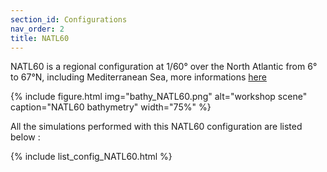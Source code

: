 ```yaml
---
section_id: Configurations
nav_order: 2
title: NATL60
---
```


NATL60 is a regional configuration at 1/60° over the North Atlantic from 6° to 67°N, including Mediterranean Sea, more informations [here](https://github.com/ocean-next/eNATL60/blob/README.md)

{% include figure.html img="bathy_NATL60.png" alt="workshop scene" caption="NATL60 bathymetry" width="75%" %}

All the simulations performed with this NATL60 configuration are listed below :

{% include list_config_NATL60.html %}

